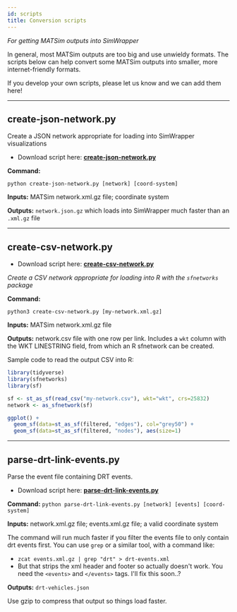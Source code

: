 ```yaml
---
id: scripts
title: Conversion scripts
---
```


_For getting MATSim outputs into SimWrapper_

In general, most MATSim outputs are too big and use unwieldy formats. The scripts below can help convert some MATSim outputs into smaller, more internet-friendly formats.

If you develop your own scripts, please let us know and we can add them here!

---

## create-json-network.py

Create a JSON network appropriate for loading into SimWrapper visualizations

- Download script here: **[create-json-network.py](https://raw.githubusercontent.com/simwrapper/simwrapper/master/scripts/create-geojson-network.py)**

**Command:**

`python create-json-network.py [network] [coord-system]`

**Inputs:** MATSim network.xml.gz file; coordinate system

**Outputs:** `network.json.gz` which loads into SimWrapper much faster than an `.xml.gz` file

---

## create-csv-network.py

- Download script here: **[create-csv-network.py](https://raw.githubusercontent.com/simwrapper/simwrapper/master/scripts/create-csv-network.py)**

_Create a CSV network appropriate for loading into R with the `sfnetworks` package_

**Command:**

`python3 create-csv-network.py [my-network.xml.gz]`

**Inputs:** MATSim network.xml.gz file

**Outputs:** network.csv file with one row per link. Includes a `wkt` column with the WKT LINESTRING field, from which an R sfnetwork can be created.

Sample code to read the output CSV into R:

```R
library(tidyverse)
library(sfnetworks)
library(sf)

sf <- st_as_sf(read_csv("my-network.csv"), wkt="wkt", crs=25832)
network <- as_sfnetwork(sf)

ggplot() +
  geom_sf(data=st_as_sf(filtered, "edges"), col="grey50") +
  geom_sf(data=st_as_sf(filtered, "nodes"), aes(size=1)
```

---

## parse-drt-link-events.py

Parse the event file containing DRT events.

- Download script here: **[parse-drt-link-events.py](https://raw.githubusercontent.com/simwrapper/simwrapper/master/scripts/parse-drt-link-events.py)**

**Command:** `python parse-drt-link-events.py [network] [events] [coord-system]`

**Inputs:** network.xml.gz file; events.xml.gz file; a valid coordinate system

The command will run much faster if you filter the events file to only contain drt events first. You can use `grep` or a similar tool, with a command like:

- `zcat events.xml.gz | grep "drt" > drt-events.xml`
- But that strips the xml header and footer so actually doesn't work. You need the `<events>` and `</events>` tags. I'll fix this soon..?

**Outputs:** `drt-vehicles.json`

Use gzip to compress that output so things load faster.
